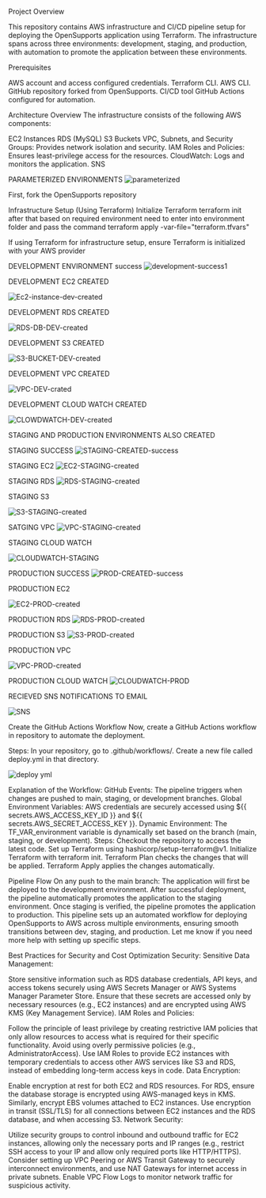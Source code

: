 Project Overview



This repository contains AWS infrastructure and CI/CD pipeline setup for deploying the OpenSupports application using Terraform. The infrastructure spans across three environments: development, staging, and production, with automation to promote the application between these environments.

Prerequisites



AWS account and access configured credentials.
Terraform CLI.
AWS CLI.
GitHub repository forked from OpenSupports.
CI/CD tool GitHub Actions configured for automation.

Architecture Overview
The infrastructure consists of the following AWS components:

EC2 Instances
RDS (MySQL)
S3 Buckets
VPC, Subnets, and Security Groups: Provides network isolation and security.
IAM Roles and Policies: Ensures least-privilege access for the resources.
CloudWatch: Logs and monitors the application.
SNS


PARAMETERIZED ENVIRONMENTS 
![parameterized](https://github.com/user-attachments/assets/9c21a501-c5b8-462c-b831-7288f9a9ea34)

First, fork the OpenSupports repository 

 Infrastructure Setup (Using Terraform)
Initialize Terraform  terraform init after that based on required environment need to enter into environment folder and pass the command terraform apply -var-file="terraform.tfvars"

If using Terraform for infrastructure setup, ensure Terraform is initialized with your AWS provider





DEVELOPMENT ENVIRONMENT success
![development-success1](https://github.com/user-attachments/assets/3bceaca6-3da4-4678-938a-a8f9c9eba543)


DEVELOPMENT EC2 CREATED

![Ec2-instance-dev-created](https://github.com/user-attachments/assets/e98745c6-b567-429e-a9ad-c874e59e6216)

DEVELOPMENT RDS CREATED




![RDS-DB-DEV-created](https://github.com/user-attachments/assets/0772500f-4171-417b-843f-039ea0e99bbd)


DEVELOPMENT S3 CREATED

![S3-BUCKET-DEV-created](https://github.com/user-attachments/assets/4427a990-20d0-4906-8da3-840fc9ba0a51)

DEVELOPMENT VPC CREATED

![VPC-DEV-crated](https://github.com/user-attachments/assets/ab98191a-d696-4420-913f-11bd692a0fce)



DEVELOPMENT CLOUD WATCH CREATED

![CLOWDWATCH-DEV-created](https://github.com/user-attachments/assets/c39bf451-6a23-486d-b390-8d34228cc6ff)

STAGING AND PRODUCTION ENVIRONMENTS ALSO CREATED


STAGING SUCCESS
![STAGING-CREATED-success](https://github.com/user-attachments/assets/136cb1f1-d570-41da-8497-a64787b2c215)



STAGING EC2
![EC2-STAGING-created](https://github.com/user-attachments/assets/d88c04d1-89f3-4c13-bf8d-f8c80f56f36a)


STAGING RDS
![RDS-STAGING-created](https://github.com/user-attachments/assets/397c623d-60ec-4756-94fe-37d69fc93582)



STAGING S3

![S3-STAGING-created](https://github.com/user-attachments/assets/105acd5e-3e44-46b3-805a-ba18a1eb72cf)

SATGING VPC
![VPC-STAGING-created](https://github.com/user-attachments/assets/07e94a46-d1dc-41aa-bd29-1bfb9d879b9d)


STAGING CLOUD WATCH

![CLOUDWATCH-STAGING](https://github.com/user-attachments/assets/10dcb227-b45e-46c0-a78e-e6ab7f41bb14)


PRODUCTION SUCCESS
![PROD-CREATED-success](https://github.com/user-attachments/assets/2a2db393-f8a9-4d7e-81bf-12d5712330bd)


PRODUCTION EC2

![EC2-PROD-created](https://github.com/user-attachments/assets/b44d042c-a985-4d68-ab4d-a7246fd77cbf)

PRODUCTION RDS
![RDS-PROD-created](https://github.com/user-attachments/assets/e70dcd73-4728-4918-8fd7-7883bf1db552)


PRODUCTION S3
![S3-PROD-created](https://github.com/user-attachments/assets/f372f467-b705-49ca-a738-0ea99eb78d4d)


PRODUCTION VPC

![VPC-PROD-created](https://github.com/user-attachments/assets/6254287e-d705-40fa-bf32-ee979ba44a6f)

PRODUCTION CLOUD WATCH
![CLOUDWATCH-PROD](https://github.com/user-attachments/assets/124e3075-7121-43c9-98ff-efacbe13fcb0)


RECIEVED SNS NOTIFICATIONS TO EMAIL



![SNS](https://github.com/user-attachments/assets/1919607c-9b29-4f95-acd4-63aa23dd2e1f)




 Create the GitHub Actions Workflow
Now, create a GitHub Actions workflow in repository to automate the deployment.

Steps:
In your repository, go to .github/workflows/.
Create a new file called deploy.yml in that directory.





![deploy yml](https://github.com/user-attachments/assets/003452af-7b37-43bf-a4e7-07a2e6bf072e)





Explanation of the Workflow:
GitHub Events: The pipeline triggers when changes are pushed to main, staging, or development branches.
Global Environment Variables: AWS credentials are securely accessed using ${{ secrets.AWS_ACCESS_KEY_ID }} and ${{ secrets.AWS_SECRET_ACCESS_KEY }}.
Dynamic Environment: The TF_VAR_environment variable is dynamically set based on the branch (main, staging, or development).
Steps:
Checkout the repository to access the latest code.
Set up Terraform using hashicorp/setup-terraform@v1.
Initialize Terraform with terraform init.
Terraform Plan checks the changes that will be applied.
Terraform Apply applies the changes automatically.







Pipeline Flow
On any push to the main branch:
The application will first be deployed to the development environment.
After successful deployment, the pipeline automatically promotes the application to the staging environment.
Once staging is verified, the pipeline promotes the application to production.
This pipeline sets up an automated workflow for deploying OpenSupports to AWS across multiple environments, ensuring smooth transitions between dev, staging, and production. Let me know if you need more help with setting up specific steps.








Best Practices for Security and Cost Optimization
Security:
Sensitive Data Management:

Store sensitive information such as RDS database credentials, API keys, and access tokens securely using AWS Secrets Manager or AWS Systems Manager Parameter Store.
Ensure that these secrets are accessed only by necessary resources (e.g., EC2 instances) and are encrypted using AWS KMS (Key Management Service).
IAM Roles and Policies:

Follow the principle of least privilege by creating restrictive IAM policies that only allow resources to access what is required for their specific functionality. Avoid using overly permissive policies (e.g., AdministratorAccess).
Use IAM Roles to provide EC2 instances with temporary credentials to access other AWS services like S3 and RDS, instead of embedding long-term access keys in code.
Data Encryption:

Enable encryption at rest for both EC2 and RDS resources. For RDS, ensure the database storage is encrypted using AWS-managed keys in KMS. Similarly, encrypt EBS volumes attached to EC2 instances.
Use encryption in transit (SSL/TLS) for all connections between EC2 instances and the RDS database, and when accessing S3.
Network Security:

Utilize security groups to control inbound and outbound traffic for EC2 instances, allowing only the necessary ports and IP ranges (e.g., restrict SSH access to your IP and allow only required ports like HTTP/HTTPS).
Consider setting up VPC Peering or AWS Transit Gateway to securely interconnect environments, and use NAT Gateways for internet access in private subnets.
Enable VPC Flow Logs to monitor network traffic for suspicious activity.
